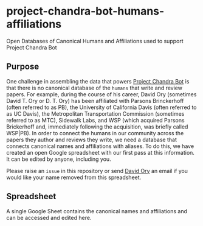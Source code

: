 # project-chandra-bot-humans-affiliations
Open Databases of Canonical Humans and Affiliations used to support Project Chandra Bot

## Purpose
One challenge in assembling the data that powers [Project Chandra Bot](https://github.com/adb40/project-chandra-bot) is that there is no canonical database of the `humans` that write and review papers. For example, during the course of his career, David Ory (sometimes David T. Ory or D. T. Ory) has been affiliated with Parsons Brinckerhoff (often referred to as PB), the University of California Davis (often referred to as UC Davis), the Metropolitan Transportation Commission (sometimes referred to as MTC), Sidewalk Labs, and WSP (which acquired Parsons Brickerhoff and, immediately following the acquisition, was briefly called WSP|PB). In  order to connect the humans in our community across the papers they author and reviews they write, we need a database that connects canonical names and affiliations with aliases. To do this, we have created an open Google spreadsheet with our first pass at this information. It can be edited by anyone, including you. 

Please raise an `issue` in this repository or send [David Ory](david.ory@gmail.com) an email if you would like your name removed from this spreadsheet.

## Spreadsheet
A single Google Sheet contains the canonical names and affiliations and can be accessed and edited here.
   
